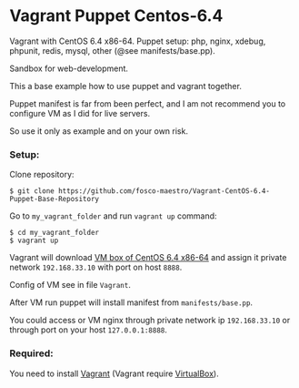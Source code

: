 Vagrant Puppet Centos-6.4
=========================

Vagrant with CentOS 6.4 x86-64. Puppet setup: php, nginx, xdebug, phpunit, redis, mysql, other (@see manifests/base.pp). 

Sandbox for web-development.

This a base example how to use puppet and vagrant together. 

Puppet manifest is far from been perfect, and I am  not recommend you to configure VM as I did for live servers. 

So use it only as example and on your own risk.

### Setup:

Clone repository:

    $ git clone https://github.com/fosco-maestro/Vagrant-CentOS-6.4-Puppet-Base-Repository

Go to `my_vagrant_folder` and run `vagrant up` command:

    $ cd my_vagrant_folder
    $ vagrant up

Vagrant will download [VM box of CentOS 6.4 x86-64][4] and assign it private network `192.168.33.10` with port on host `8888`.

Config of VM see in file `Vagrant`.

After VM run puppet will install manifest from `manifests/base.pp`.

You could access or VM nginx through private network ip `192.168.33.10` or through port on your host `127.0.0.1:8888`.  

### Required:

You need to install [Vagrant][1] (Vagrant require [VirtualBox][3]).

[1]: http://www.vagrantup.com/
[2]: http://docs.puppetlabs.com/guides/installation.html
[3]: https://www.virtualbox.org/
[4]: http://developer.nrel.gov/downloads/vagrant-boxes/CentOS-6.4-x86_64-v20130309.box
